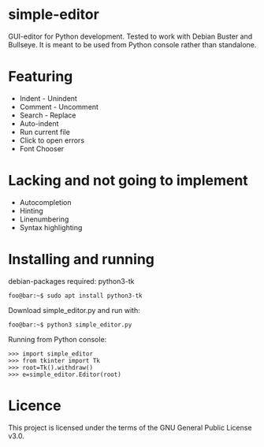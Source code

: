 # simple-editor
GUI-editor for Python development. 
Tested to work with Debian Buster and Bullseye. 
It is meant to be used from Python console rather than standalone.

# Featuring
* Indent - Unindent
* Comment - Uncomment
* Search - Replace
* Auto-indent
* Run current file
* Click to open errors
* Font Chooser


# Lacking and not going to implement
* Autocompletion
* Hinting
* Linenumbering
* Syntax highlighting

# Installing and running
debian-packages required: python3-tk

```console
foo@bar:~$ sudo apt install python3-tk
```

Download simple_editor.py and run with:

```console
foo@bar:~$ python3 simple_editor.py
```

Running from Python console:

```console
>>> import simple_editor
>>> from tkinter import Tk
>>> root=Tk().withdraw()
>>> e=simple_editor.Editor(root)
```

# Licence
This project is licensed under the terms of the GNU General Public License v3.0.
